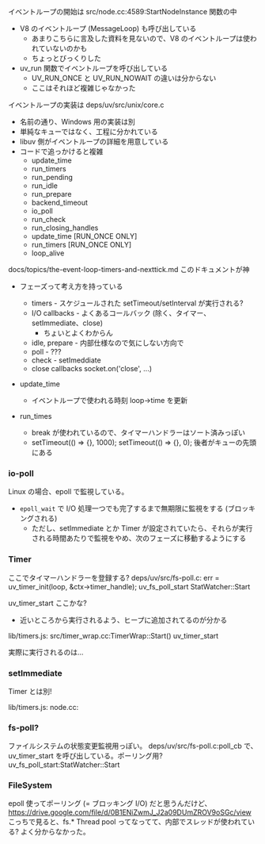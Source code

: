 イベントループの開始は src/node.cc:4589:StartNodeInstance 関数の中

* V8 のイベントループ (MessageLoop) も呼び出している
  - あまりこちらに言及した資料を見ないので、V8 のイベントループは使われていないのかも
  - ちょっとびっくりした
* uv_run 関数でイベントループを呼び出している
  - UV_RUN_ONCE と UV_RUN_NOWAIT の違いは分からない
  * ここはそれほど複雑じゃなかった

イベントループの実装は deps/uv/src/unix/core.c

* 名前の通り、Windows 用の実装は別
* 単純なキューではなく、工程に分かれている
* libuv 側がイベントループの詳細を用意している
* コードで追っかけると複雑
  - update_time
  - run_timers
  - run_pending
  - run_idle
  - run_prepare
  - backend_timeout
  - io_poll
  - run_check
  - run_closing_handles
  - update_time [RUN_ONCE ONLY]
  - run_timers [RUN_ONCE ONLY]
  - loop_alive


docs/topics/the-event-loop-timers-and-nexttick.md このドキュメントが神

* フェーズって考え方を持っている
  - timers - スケジュールされた setTimeout/setInterval が実行される?
  - I/O callbacks - よくあるコールバック (除く、タイマー、setImmediate、close)
    + ちょいとよくわからん
  - idle, prepare - 内部仕様なので気にしない方向で
  - poll - ???
  - check - setImeddiate
  - close callbacks socket.on('close', ...)

* update_time
  - イベントループで使われる時刻 loop->time を更新
* run_times
  - break が使われているので、タイマーハンドラーはソート済みっぽい
  - setTimeout(() => {}, 1000); setTimeout(() => {}, 0); 後者がキューの先頭にある


### io-poll
Linux の場合、epoll で監視している。

* `epoll_wait` で I/O 処理一つでも完了するまで無期限に監視をする (ブロッキングされる)
  - ただし、setImmediate とか Timer が設定されていたら、それらが実行される時間あたりで監視をやめ、次のフェーズに移動するようにする


### Timer
ここでタイマーハンドラーを登録する?
deps/uv/src/fs-poll.c:  err = uv_timer_init(loop, &ctx->timer_handle);
uv_fs_poll_start
StatWatcher::Start

uv_timer_start ここかな?
* 近いところから実行されるよう、ヒープに追加されてるのが分かる

lib/timers.js:
src/timer_wrap.cc:TimerWrap::Start()
uv_timer_start

実際に実行されるのは...


### setImmediate
Timer とは別!

lib/timers.js:
node.cc:


### fs-poll?
ファイルシステムの状態変更監視用っぽい。
deps/uv/src/fs-poll.c:poll_cb で、uv_timer_start を呼び出している。ポーリング用?
uv_fs_poll_start:StatWatcher::Start


### FileSystem
epoll 使ってポーリング (= ブロッキング I/O) だと思うんだけど、https://drive.google.com/file/d/0B1ENiZwmJ_J2a09DUmZROV9oSGc/view こっちで見ると、fs.* Thread pool ってなってて、内部でスレッドが使われている? よく分からなかった。
